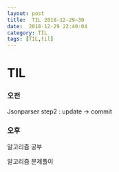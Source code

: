 ```yaml
---
layout: post
title:  TIL 2018-12-29~30
date:  2018-12-29 22:40:04
category: TIL
tags: [TIL,til]
---
```


# TIL

### 오전

 Jsonparser step2 : update -> commit 

### 오후

알고리즘 공부

알고리즘 문제풀이

